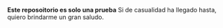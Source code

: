 **Este reposoitorio es solo una prueba**
Si de casualidad ha llegado hasta, quiero brindarme un gran saludo. 